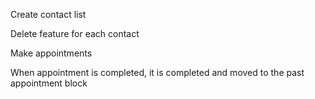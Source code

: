 Create contact list

Delete feature for each contact

Make appointments

When appointment is completed, it is completed and moved to the past appointment block